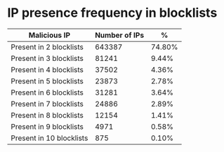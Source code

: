 # IP presence frequency in blocklists
| Malicious IP | Number of IPs | % |
|----|----|----|
| Present in 2 blocklists | 643387 | 74.80% |
| Present in 3 blocklists | 81241 | 9.44% |
| Present in 4 blocklists | 37502 | 4.36% |
| Present in 5 blocklists | 23873 | 2.78% |
| Present in 6 blocklists | 31281 | 3.64% |
| Present in 7 blocklists | 24886 | 2.89% |
| Present in 8 blocklists | 12154 | 1.41% |
| Present in 9 blocklists | 4971 | 0.58% |
| Present in 10 blocklists | 875 | 0.10% |
